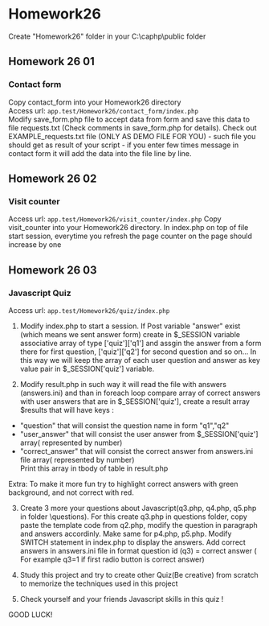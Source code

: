 #  Homework26
Create "Homework26" folder in your C:\caphp\public folder

##  Homework 26 01

### Contact form   

Copy contact_form into your Homework26 directory   
Access url: ```app.test/Homework26/contact_form/index.php```   
Modify save_form.php file to accept data from form and save this data to file requests.txt (Check comments in save_form.php for details). Check out EXAMPLE_requests.txt file (ONLY AS DEMO FILE FOR YOU) - such file you should get as result of your script - if you enter few times message in contact form it will add the data into the file line by line.

## Homework 26 02

### Visit counter 
Access url: ```app.test/Homework26/visit_counter/index.php```
Copy visit_counter into your Homework26 directory. In index.php on top of file start session, everytime you refresh the page counter on the page should increase by one

## Homework 26 03
### Javascript Quiz
Access url: ```app.test/Homework26/quiz/index.php```   

1. Modify index.php to start a session. If Post variable "answer" exist (which means we sent answer form) create in $_SESSION variable associative array of type ['quiz']['q1'] and assgin the answer from a form there for first question, ['quiz']['q2'] for second question and so on...
In this way we will keep the array of each user question and answer as key value pair in $_SESSION['quiz'] variable.   

2. Modify result.php in such way it will read the file with answers (answers.ini) and than in foreach loop compare array of correct answers with user answers that are in $_SESSION['quiz'], create a result array $results that will have keys :   
 - "question" that will consist the question name in form "q1","q2" 
 - "user_answer" that will consist the user answer from $_SESSION['quiz'] array( represented by number)
 - "correct_answer" that will consist the correct answer from answers.ini file array( represented by number)   
 Print this array in tbody of table in result.php

Extra: To make it more fun try to highlight correct answers with green background, and not correct with red.

3. Create 3 more your questions about Javascript(q3.php, q4.php, q5.php in folder \questions). For this create q3.php in questions folder, copy paste the template code from q2.php, modify the question in paragraph and answers accordinly. Make same for p4.php, p5.php. Modify SWITCH statement in index.php to display the answers. Add correct answers in answers.ini file in format question id (q3) = correct answer ( For example q3=1 if first radio button is correct answer)  

4. Study this project and try to create other Quiz(Be creative) from scratch to memorize the techniques used in this project   

5. Check yourself and your friends Javascript skills in this quiz !   


GOOD LUCK!
